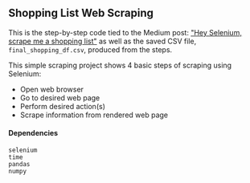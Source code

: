 ## Shopping List Web Scraping
This is the step-by-step code tied to the Medium post: ["Hey Selenium, scrape me a shopping list"](https://medium.com/datadriveninvestor/hey-selenium-scrape-me-a-shopping-list-bde9628e1536) as well as the saved CSV file, `final_shopping_df.csv`, produced from the steps.

This simple scraping project shows 4 basic steps of scraping using Selenium:
- Open web browser
- Go to desired web page
- Perform desired action(s)
- Scrape information from rendered web page

#### Dependencies
```
selenium
time
pandas
numpy
```
